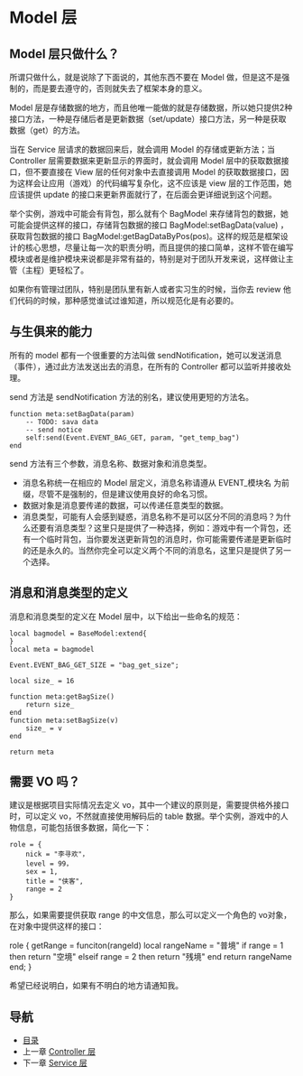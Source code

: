 # Model 层

## Model 层只做什么？

所谓只做什么，就是说除了下面说的，其他东西不要在 Model 做，但是这不是强制的，而是要去遵守的，否则就失去了框架本身的意义。

Model 层是存储数据的地方，而且他唯一能做的就是存储数据，所以她只提供2种接口方法，一种是存储后者是更新数据（set/update）接口方法，另一种是获取数据（get）的方法。

当在 Service 层请求的数据回来后，就会调用 Model 的存储或更新方法；当 Controller 层需要数据来更新显示的界面时，就会调用 Model 层中的获取数据接口，但不要直接在 View 层的任何对象中去直接调用 Model 的获取数据接口，因为这样会让应用（游戏）的代码编写复杂化，这不应该是 view 层的工作范围，她应该提供 update 的接口来更新界面就行了，在后面会更详细说到这个问题。

举个实例，游戏中可能会有背包，那么就有个 BagModel 来存储背包的数据，她可能会提供这样的接口，存储背包数据的接口 BagModel:setBagData(value) ，获取背包数据的接口 BagModel:getBagDataByPos(pos)。这样的规范是框架设计的核心思想，尽量让每一次的职责分明，而且提供的接口简单，这样不管在编写模块或者是维护模块来说都是非常有益的，特别是对于团队开发来说，这样做让主管（主程）更轻松了。

如果你有管理过团队，特别是团队里有新人或者实习生的时候，当你去 review 他们代码的时候，那种感觉谁试过谁知道，所以规范化是有必要的。

## 与生俱来的能力

所有的 model 都有一个很重要的方法叫做 sendNotification，她可以发送消息（事件），通过此方法发送出去的消息，在所有的 Controller 都可以监听并接收处理。

send 方法是 sendNotification 方法的别名，建议使用更短的方法名。

	function meta:setBagData(param)
		-- TODO: sava data
		-- send notice
		self:send(Event.EVENT_BAG_GET, param, "get_temp_bag")
	end

send 方法有三个参数，消息名称、数据对象和消息类型。

- 消息名称统一在相应的 Model 层定义，消息名称请遵从 EVENT_模块名 为前缀，尽管不是强制的，但是建议使用良好的命名习惯。
- 数据对象是消息要传递的数据，可以传递任意类型的数据。
- 消息类型，可能有人会感到疑惑，消息名称不是可以区分不同的消息吗？为什么还要有消息类型？这里只是提供了一种选择，例如：游戏中有一个背包，还有一个临时背包，当你要发送更新背包的消息时，你可能需要传递是更新临时的还是永久的。当然你完全可以定义两个不同的消息名，这里只是提供了另一个选择。

## 消息和消息类型的定义

消息和消息类型的定义在 Model 层中，以下给出一些命名的规范：

	local bagmodel = BaseModel:extend{
	}
	local meta = bagmodel

	Event.EVENT_BAG_GET_SIZE = "bag_get_size";

	local size_ = 16

	function meta:getBagSize()
		return size_
	end
	function meta:setBagSize(v)
		size_ = v
	end

	return meta

## 需要 VO 吗？

建议是根据项目实际情况去定义 vo，其中一个建议的原则是，需要提供格外接口时，可以定义 vo，不然就直接使用解码后的 table 数据。举个实例，游戏中的人物信息，可能包括很多数据，简化一下：

	role = {
		nick = "李寻欢"，
		level = 99，
		sex = 1,
		title = "侠客",
		range = 2
	}

那么，如果需要提供获取 range 的中文信息，那么可以定义一个角色的 vo对象，在对象中提供这样的接口：

role {
	getRange = funciton(rangeId)
		local rangeName = "普境"
		if range = 1 then
			return "空境"
		elseif range = 2 then
			return "残境"
		end
		return rangeName
	end;
}

希望已经说明白，如果有不明白的地方请通知我。

## 导航
- [目录](00.md)
- 上一章 [Controller 层](02.md)
- 下一章 [Service 层](04.md)